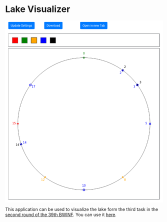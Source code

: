 # Lake Visualizer

<img align="center" src="lake_visualizer.png">

This application can be used to visualize the lake form the third task in the [second round of the 39th BWINF](https://github.com/christopher-besch/bwinf_39_round2).
You can use it [here](https://christopher-besch.github.io/lake_visualizer/public/index.html).
